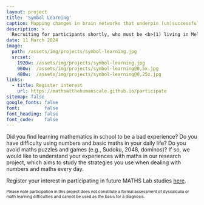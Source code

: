 ```yaml
---
layout: project
title: 'Symbol Learning'
caption: Mapping changes in brain networks that underpin (un)successful maths learning
description: >
  Recruiting for participants shortly, who must be <b>(1) living in Melbourne (AU) and (2) 18 years or older</b>. Please register your interest to stay informed.
date: 11 March 2024
image: 
  path: /assets/img/projects/symbol-learning.jpg
  srcset: 
    1920w: /assets/img/projects/symbol-learning.jpg
    960w:  /assets/img/projects/symbol-learning@0,5x.jpg
    480w:  /assets/img/projects/symbol-learning@0,25x.jpg
links:
  - title: Register interest
    url: https://mathsatthehumanscale.github.io/participate
sitemap: false
google_fonts: false
font:         false
font_heading: false
font_code:    false
---
```


Did you find learning mathematics in school to be a bad experience? Do you have difficulty using numbers and basic maths in your daily life? Do you avoid maths puzzles and games (e.g., Sudoku, 2048, dominos)? If so, we would like to understand your experiences with maths in our research project, which aims to study the strategies you use when dealing with numbers and maths every day.

Register your interest in participating in future MATHS Lab studies [here](https://mathsatthehumanscale.github.io/participate).<!--If you live in Australia, are 18 years or older, and would like to participate, click here to learn more [hyperlink to the Plain Language Statement].-->

<div><span style="font-size:0.75em;">Please note participation in this project does not constitute a formal assessment of dyscalculia or math learning difficulties and cannot be used as the basis for a diagnosis.</span></div>